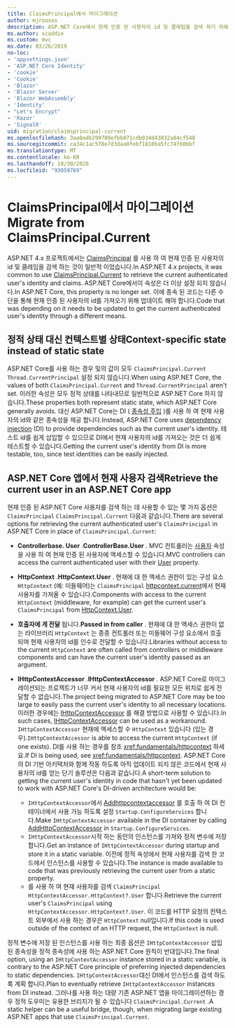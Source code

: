 ```yaml
---
title: ClaimsPrincipal에서 마이그레이션
author: mjrousos
description: ASP.NET Core에서 현재 인증 된 사용자의 id 및 클레임을 검색 하기 위해 ClaimsPrincipal에서 다른 곳으로 마이그레이션하는 방법에 대해 알아봅니다.
ms.author: scaddie
ms.custom: mvc
ms.date: 03/26/2019
no-loc:
- 'appsettings.json'
- 'ASP.NET Core Identity'
- 'cookie'
- 'Cookie'
- 'Blazor'
- 'Blazor Server'
- 'Blazor WebAssembly'
- 'Identity'
- "Let's Encrypt"
- 'Razor'
- 'SignalR'
uid: migration/claimsprincipal-current
ms.openlocfilehash: 3aa0adb299789efbb071cdb934d43832a84cf540
ms.sourcegitcommit: ca34c1ac578e7d3daa0febf1810ba5fc74f60bbf
ms.translationtype: MT
ms.contentlocale: ko-KR
ms.lasthandoff: 10/30/2020
ms.locfileid: "93059769"
---
```

# <a name="migrate-from-claimsprincipalcurrent"></a><span data-ttu-id="712b0-103">ClaimsPrincipal에서 마이그레이션</span><span class="sxs-lookup"><span data-stu-id="712b0-103">Migrate from ClaimsPrincipal.Current</span></span>

<span data-ttu-id="712b0-104">ASP.NET 4.x 프로젝트에서는 [ClaimsPrincipal](/dotnet/api/system.security.claims.claimsprincipal.current) 를 사용 하 여 현재 인증 된 사용자의 id 및 클레임을 검색 하는 것이 일반적 이었습니다.</span><span class="sxs-lookup"><span data-stu-id="712b0-104">In ASP.NET 4.x projects, it was common to use [ClaimsPrincipal.Current](/dotnet/api/system.security.claims.claimsprincipal.current) to retrieve the current authenticated user's identity and claims.</span></span> <span data-ttu-id="712b0-105">ASP.NET Core에서이 속성은 더 이상 설정 되지 않습니다.</span><span class="sxs-lookup"><span data-stu-id="712b0-105">In ASP.NET Core, this property is no longer set.</span></span> <span data-ttu-id="712b0-106">이에 종속 된 코드는 다른 수단을 통해 현재 인증 된 사용자의 id를 가져오기 위해 업데이트 해야 합니다.</span><span class="sxs-lookup"><span data-stu-id="712b0-106">Code that was depending on it needs to be updated to get the current authenticated user's identity through a different means.</span></span>

## <a name="context-specific-state-instead-of-static-state"></a><span data-ttu-id="712b0-107">정적 상태 대신 컨텍스트별 상태</span><span class="sxs-lookup"><span data-stu-id="712b0-107">Context-specific state instead of static state</span></span>

<span data-ttu-id="712b0-108">ASP.NET Core를 사용 하는 경우 및의 값이 모두 `ClaimsPrincipal.Current` `Thread.CurrentPrincipal` 설정 되지 않습니다.</span><span class="sxs-lookup"><span data-stu-id="712b0-108">When using ASP.NET Core, the values of both `ClaimsPrincipal.Current` and `Thread.CurrentPrincipal` aren't set.</span></span> <span data-ttu-id="712b0-109">이러한 속성은 모두 정적 상태를 나타내므로 일반적으로 ASP.NET Core 하지 않습니다.</span><span class="sxs-lookup"><span data-stu-id="712b0-109">These properties both represent static state, which ASP.NET Core generally avoids.</span></span> <span data-ttu-id="712b0-110">대신 ASP.NET Core는 DI ( [종속성 주입](xref:fundamentals/dependency-injection) )를 사용 하 여 현재 사용자의 id와 같은 종속성을 제공 합니다.</span><span class="sxs-lookup"><span data-stu-id="712b0-110">Instead, ASP.NET Core uses [dependency injection](xref:fundamentals/dependency-injection) (DI) to provide dependencies such as the current user's identity.</span></span> <span data-ttu-id="712b0-111">테스트 id를 쉽게 삽입할 수 있으므로 DI에서 현재 사용자의 id를 가져오는 것은 더 쉽게 테스트할 수 있습니다.</span><span class="sxs-lookup"><span data-stu-id="712b0-111">Getting the current user's identity from DI is more testable, too, since test identities can be easily injected.</span></span>

## <a name="retrieve-the-current-user-in-an-aspnet-core-app"></a><span data-ttu-id="712b0-112">ASP.NET Core 앱에서 현재 사용자 검색</span><span class="sxs-lookup"><span data-stu-id="712b0-112">Retrieve the current user in an ASP.NET Core app</span></span>

<span data-ttu-id="712b0-113">현재 인증 된 ASP.NET Core 사용자를 검색 하는 데 사용할 수 있는 몇 가지 옵션은 `ClaimsPrincipal` `ClaimsPrincipal.Current` 다음과 같습니다.</span><span class="sxs-lookup"><span data-stu-id="712b0-113">There are several options for retrieving the current authenticated user's `ClaimsPrincipal` in ASP.NET Core in place of `ClaimsPrincipal.Current`:</span></span>

* <span data-ttu-id="712b0-114">**Controllerbase. User** .</span><span class="sxs-lookup"><span data-stu-id="712b0-114">**ControllerBase.User** .</span></span> <span data-ttu-id="712b0-115">MVC 컨트롤러는 [사용자](/dotnet/api/microsoft.aspnetcore.mvc.controllerbase.user) 속성을 사용 하 여 현재 인증 된 사용자에 액세스할 수 있습니다.</span><span class="sxs-lookup"><span data-stu-id="712b0-115">MVC controllers can access the current authenticated user with their [User](/dotnet/api/microsoft.aspnetcore.mvc.controllerbase.user) property.</span></span>
* <span data-ttu-id="712b0-116">**HttpContext** .</span><span class="sxs-lookup"><span data-stu-id="712b0-116">**HttpContext.User** .</span></span> <span data-ttu-id="712b0-117">현재에 대 한 액세스 권한이 있는 구성 요소 `HttpContext` (예: 미들웨어)는 `ClaimsPrincipal` [httpcontext.current](/dotnet/api/microsoft.aspnetcore.http.httpcontext.user)에서 현재 사용자를 가져올 수 있습니다.</span><span class="sxs-lookup"><span data-stu-id="712b0-117">Components with access to the current `HttpContext` (middleware, for example) can get the current user's `ClaimsPrincipal` from [HttpContext.User](/dotnet/api/microsoft.aspnetcore.http.httpcontext.user).</span></span>
* <span data-ttu-id="712b0-118">**호출자에 게 전달** 됩니다.</span><span class="sxs-lookup"><span data-stu-id="712b0-118">**Passed in from caller** .</span></span> <span data-ttu-id="712b0-119">현재에 대 한 액세스 권한이 없는 라이브러리 `HttpContext` 는 종종 컨트롤러 또는 미들웨어 구성 요소에서 호출 되며 현재 사용자의 id를 인수로 전달할 수 있습니다.</span><span class="sxs-lookup"><span data-stu-id="712b0-119">Libraries without access to the current `HttpContext` are often called from controllers or middleware components and can have the current user's identity passed as an argument.</span></span>
* <span data-ttu-id="712b0-120">**IHttpContextAccessor** .</span><span class="sxs-lookup"><span data-stu-id="712b0-120">**IHttpContextAccessor** .</span></span> <span data-ttu-id="712b0-121">ASP.NET Core로 마이그레이션되는 프로젝트가 너무 커서 현재 사용자의 id를 필요한 모든 위치로 쉽게 전달할 수 없습니다.</span><span class="sxs-lookup"><span data-stu-id="712b0-121">The project being migrated to ASP.NET Core may be too large to easily pass the current user's identity to all necessary locations.</span></span> <span data-ttu-id="712b0-122">이러한 경우에는 [IHttpContextAccessor](/dotnet/api/microsoft.aspnetcore.http.ihttpcontextaccessor) 를 해결 방법으로 사용할 수 있습니다.</span><span class="sxs-lookup"><span data-stu-id="712b0-122">In such cases, [IHttpContextAccessor](/dotnet/api/microsoft.aspnetcore.http.ihttpcontextaccessor) can be used as a workaround.</span></span> <span data-ttu-id="712b0-123">`IHttpContextAccessor` 현재에 액세스할 수 `HttpContext` 있습니다 (있는 경우).</span><span class="sxs-lookup"><span data-stu-id="712b0-123">`IHttpContextAccessor` is able to access the current `HttpContext` (if one exists).</span></span> <span data-ttu-id="712b0-124">DI를 사용 하는 경우를 참조 <xref:fundamentals/httpcontext> 하세요.</span><span class="sxs-lookup"><span data-stu-id="712b0-124">If DI is being used, see <xref:fundamentals/httpcontext>.</span></span> <span data-ttu-id="712b0-125">ASP.NET Core의 DI 기반 아키텍처와 함께 작동 하도록 아직 업데이트 되지 않은 코드에서 현재 사용자의 id를 얻는 단기 솔루션은 다음과 같습니다.</span><span class="sxs-lookup"><span data-stu-id="712b0-125">A short-term solution to getting the current user's identity in code that hasn't yet been updated to work with ASP.NET Core's DI-driven architecture would be:</span></span>

  * <span data-ttu-id="712b0-126">`IHttpContextAccessor`에서 [Addhttpcontextaccessor](https://github.com/aspnet/Hosting/issues/793) 를 호출 하 여 DI 컨테이너에서 사용 가능 하도록 설정 `Startup.ConfigureServices` 합니다.</span><span class="sxs-lookup"><span data-stu-id="712b0-126">Make `IHttpContextAccessor` available in the DI container by calling [AddHttpContextAccessor](https://github.com/aspnet/Hosting/issues/793) in `Startup.ConfigureServices`.</span></span>
  * <span data-ttu-id="712b0-127">`IHttpContextAccessor`시작 하는 동안의 인스턴스를 가져와 정적 변수에 저장 합니다.</span><span class="sxs-lookup"><span data-stu-id="712b0-127">Get an instance of `IHttpContextAccessor` during startup and store it in a static variable.</span></span> <span data-ttu-id="712b0-128">이전에 정적 속성에서 현재 사용자를 검색 한 코드에서 인스턴스를 사용할 수 있습니다.</span><span class="sxs-lookup"><span data-stu-id="712b0-128">The instance is made available to code that was previously retrieving the current user from a static property.</span></span>
  * <span data-ttu-id="712b0-129">를 사용 하 여 현재 사용자를 검색 `ClaimsPrincipal` `HttpContextAccessor.HttpContext?.User` 합니다.</span><span class="sxs-lookup"><span data-stu-id="712b0-129">Retrieve the current user's `ClaimsPrincipal` using `HttpContextAccessor.HttpContext?.User`.</span></span> <span data-ttu-id="712b0-130">이 코드를 HTTP 요청의 컨텍스트 외부에서 사용 하는 경우은 `HttpContext` null입니다.</span><span class="sxs-lookup"><span data-stu-id="712b0-130">If this code is used outside of the context of an HTTP request, the `HttpContext` is null.</span></span>

<span data-ttu-id="712b0-131">정적 변수에 저장 된 인스턴스를 사용 하는 최종 옵션은 `IHttpContextAccessor` 삽입 된 종속성을 정적 종속성에 사용 하는 ASP.NET Core 원칙이 반대입니다.</span><span class="sxs-lookup"><span data-stu-id="712b0-131">The final option, using an `IHttpContextAccessor` instance stored in a static variable, is contrary to the ASP.NET Core principle of preferring injected dependencies to static dependencies.</span></span> <span data-ttu-id="712b0-132">`IHttpContextAccessor`대신 DI에서 인스턴스를 검색 하도록 계획 합니다.</span><span class="sxs-lookup"><span data-stu-id="712b0-132">Plan to eventually retrieve `IHttpContextAccessor` instances from DI instead.</span></span> <span data-ttu-id="712b0-133">그러나를 사용 하는 대량 기존 ASP.NET 앱을 마이그레이션하는 경우 정적 도우미는 유용한 브리지가 될 수 있습니다 `ClaimsPrincipal.Current` .</span><span class="sxs-lookup"><span data-stu-id="712b0-133">A static helper can be a useful bridge, though, when migrating large existing ASP.NET apps that use `ClaimsPrincipal.Current`.</span></span>
